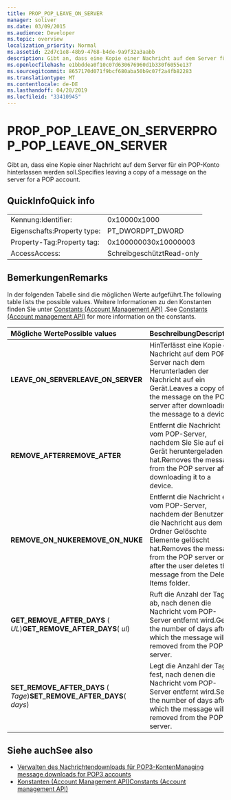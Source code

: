 ```yaml
---
title: PROP_POP_LEAVE_ON_SERVER
manager: soliver
ms.date: 03/09/2015
ms.audience: Developer
ms.topic: overview
localization_priority: Normal
ms.assetid: 22d7c1e8-48b9-4768-b4de-9a9f32a3aabb
description: Gibt an, dass eine Kopie einer Nachricht auf dem Server für ein POP-Konto hinterlassen werden soll.
ms.openlocfilehash: e1bbddea0f10c07d630676960d1b330f6055e137
ms.sourcegitcommit: 8657170d071f9bcf680aba50b9c07f2a4fb82283
ms.translationtype: MT
ms.contentlocale: de-DE
ms.lasthandoff: 04/28/2019
ms.locfileid: "33410945"
---
```

# <a name="proppopleaveonserver"></a><span data-ttu-id="094d1-103">PROP_POP_LEAVE_ON_SERVER</span><span class="sxs-lookup"><span data-stu-id="094d1-103">PROP_POP_LEAVE_ON_SERVER</span></span>

<span data-ttu-id="094d1-104">Gibt an, dass eine Kopie einer Nachricht auf dem Server für ein POP-Konto hinterlassen werden soll.</span><span class="sxs-lookup"><span data-stu-id="094d1-104">Specifies leaving a copy of a message on the server for a POP account.</span></span>
  
## <a name="quick-info"></a><span data-ttu-id="094d1-105">QuickInfo</span><span class="sxs-lookup"><span data-stu-id="094d1-105">Quick info</span></span>

|||
|:-----|:-----|
|<span data-ttu-id="094d1-106">Kennung:</span><span class="sxs-lookup"><span data-stu-id="094d1-106">Identifier:</span></span>  <br/> |<span data-ttu-id="094d1-107">0x1000</span><span class="sxs-lookup"><span data-stu-id="094d1-107">0x1000</span></span>  <br/> |
|<span data-ttu-id="094d1-108">Eigenschafts:</span><span class="sxs-lookup"><span data-stu-id="094d1-108">Property type:</span></span>  <br/> |<span data-ttu-id="094d1-109">PT_DWORD</span><span class="sxs-lookup"><span data-stu-id="094d1-109">PT_DWORD</span></span>  <br/> |
|<span data-ttu-id="094d1-110">Property-Tag:</span><span class="sxs-lookup"><span data-stu-id="094d1-110">Property tag:</span></span>  <br/> |<span data-ttu-id="094d1-111">0x10000003</span><span class="sxs-lookup"><span data-stu-id="094d1-111">0x10000003</span></span>  <br/> |
|<span data-ttu-id="094d1-112">Access</span><span class="sxs-lookup"><span data-stu-id="094d1-112">Access:</span></span>  <br/> |<span data-ttu-id="094d1-113">Schreibgeschützt</span><span class="sxs-lookup"><span data-stu-id="094d1-113">Read-only</span></span>  <br/> |
   
## <a name="remarks"></a><span data-ttu-id="094d1-114">Bemerkungen</span><span class="sxs-lookup"><span data-stu-id="094d1-114">Remarks</span></span>

<span data-ttu-id="094d1-115">In der folgenden Tabelle sind die möglichen Werte aufgeführt.</span><span class="sxs-lookup"><span data-stu-id="094d1-115">The following table lists the possible values.</span></span> <span data-ttu-id="094d1-116">Weitere Informationen zu den Konstanten finden Sie unter [Constants (Account Management API)](constants-account-management-api.md) .</span><span class="sxs-lookup"><span data-stu-id="094d1-116">See [Constants (Account management API)](constants-account-management-api.md) for more information on the constants.</span></span> 
  
|<span data-ttu-id="094d1-117">**Mögliche Werte**</span><span class="sxs-lookup"><span data-stu-id="094d1-117">**Possible values**</span></span>|<span data-ttu-id="094d1-118">**Beschreibung**</span><span class="sxs-lookup"><span data-stu-id="094d1-118">**Description**</span></span>|
|:-----|:-----|
|<span data-ttu-id="094d1-119">**LEAVE_ON_SERVER**</span><span class="sxs-lookup"><span data-stu-id="094d1-119">**LEAVE_ON_SERVER**</span></span> <br/> |<span data-ttu-id="094d1-120">HinTerlässt eine Kopie der Nachricht auf dem POP-Server nach dem Herunterladen der Nachricht auf ein Gerät.</span><span class="sxs-lookup"><span data-stu-id="094d1-120">Leaves a copy of the message on the POP server after downloading the message to a device.</span></span>  <br/> |
|<span data-ttu-id="094d1-121">**REMOVE_AFTER**</span><span class="sxs-lookup"><span data-stu-id="094d1-121">**REMOVE_AFTER**</span></span> <br/> |<span data-ttu-id="094d1-122">Entfernt die Nachricht vom POP-Server, nachdem Sie Sie auf ein Gerät heruntergeladen hat.</span><span class="sxs-lookup"><span data-stu-id="094d1-122">Removes the message from the POP server after downloading it to a device.</span></span>  <br/> |
|<span data-ttu-id="094d1-123">**REMOVE_ON_NUKE**</span><span class="sxs-lookup"><span data-stu-id="094d1-123">**REMOVE_ON_NUKE**</span></span> <br/> |<span data-ttu-id="094d1-124">Entfernt die Nachricht erst vom POP-Server, nachdem der Benutzer die Nachricht aus dem Ordner Gelöschte Elemente gelöscht hat.</span><span class="sxs-lookup"><span data-stu-id="094d1-124">Removes the message from the POP server only after the user deletes the message from the Deleted Items folder.</span></span>  <br/> |
|<span data-ttu-id="094d1-125">**GET_REMOVE_AFTER_DAYS** ( _UL_)</span><span class="sxs-lookup"><span data-stu-id="094d1-125">**GET_REMOVE_AFTER_DAYS**( _ul_)</span></span>  <br/> |<span data-ttu-id="094d1-126">Ruft die Anzahl der Tage ab, nach denen die Nachricht vom POP-Server entfernt wird.</span><span class="sxs-lookup"><span data-stu-id="094d1-126">Gets the number of days after which the message will be removed from the POP server.</span></span>  <br/> |
|<span data-ttu-id="094d1-127">**SET_REMOVE_AFTER_DAYS** ( _Tage_)</span><span class="sxs-lookup"><span data-stu-id="094d1-127">**SET_REMOVE_AFTER_DAYS**( _days_)</span></span>  <br/> |<span data-ttu-id="094d1-128">Legt die Anzahl der Tage fest, nach denen die Nachricht vom POP-Server entfernt wird.</span><span class="sxs-lookup"><span data-stu-id="094d1-128">Sets the number of days after which the message will be removed from the POP server.</span></span>  <br/> |
   
## <a name="see-also"></a><span data-ttu-id="094d1-129">Siehe auch</span><span class="sxs-lookup"><span data-stu-id="094d1-129">See also</span></span>

- [<span data-ttu-id="094d1-130">Verwalten des Nachrichtendownloads für POP3-Konten</span><span class="sxs-lookup"><span data-stu-id="094d1-130">Managing message downloads for POP3 accounts</span></span>](managing-message-downloads-for-pop3-accounts.md) 
- [<span data-ttu-id="094d1-131">Konstanten (Account Management API)</span><span class="sxs-lookup"><span data-stu-id="094d1-131">Constants (Account management API)</span></span>](constants-account-management-api.md)

